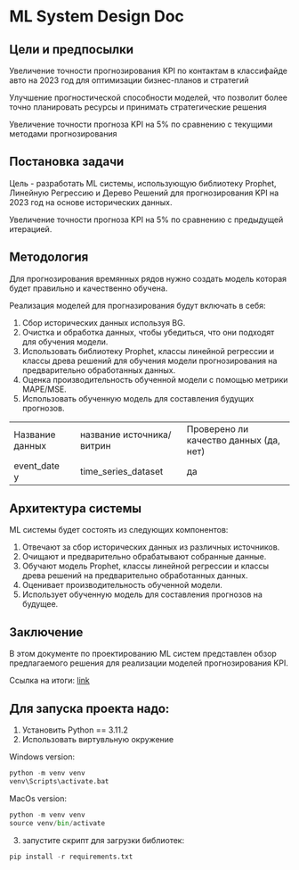 # ML System Design Doc

## Цели и предпосылки

Увеличение точности прогнозирования KPI по контактам в классифайде авто на 2023 год для оптимизации бизнес-планов и стратегий

Улучшение прогностической способности моделей, что позволит более точно планировать ресурсы и принимать стратегические решения

Увеличение точности прогноза KPI на 5% по сравнению с текущими методами прогнозирования

## Постановка задачи

Цель - разработать ML системы, использующую библиотеку Prophet, Линейную Регрессию и Дерево Решений для прогнозирования KPI на 2023 год на основе исторических данных.

Увеличение точности прогноза KPI на 5% по сравнению с предыдущей итерацией.

## Методология 

Для прогнозирования времянных рядов нужно создать модель которая будет правильно и качественно обучена.

<!-- <img src="https://www.researchgate.net/profile/Sujata-Dash/publication/353910205/figure/fig1/AS:1059279146582016@1629563237018/Work-Flow-Diagram-of-Prophet-Model.ppm"/> -->

Реализация моделей для прогназирования будут включать в себя:

1. Сбор исторических данных используя BG.
2. Очистка и обработка данных, чтобы убедиться, что они подходят для обучения модели.
3. Использовать библиотеку Prophet, классы линейной регрессии и классы древа решений для обучения модели прогнозирования на предварительно обработанных данных.
4. Оценка производительность обученной модели с помощью метрики MAPE/MSE.
5. Использовать обученную модель для составления будущих прогнозов.

<table>
    <tr>
        <td>Название данных</td>
        <td>название источника/витрин</td>
        <td>Проверено ли качество данных (да, нет)</td>
    </tr>
    <tr>
        <td>event_date 
        <br>y </td>
        <td>time_series_dataset</td>
        <td>да</td>
    </tr>   
</table>

## Архитектура системы

ML системы будет состоять из следующих компонентов:

1. Отвечают за сбор исторических данных из различных источников.
2. Очищают и предварительно обрабатывают собранные данные.
3. Обучают модель Prophet, классы линейной регрессии и классы древа решений на предварительно обработанных данных.
4. Оценивает производительность обученной модели.
5. Использует обученную модель для составления прогнозов на будущее.

## Заключение

В этом документе по проектированию ML систем представлен обзор предлагаемого решения для реализации моделей прогнозирования KPI.

Ссылка на итоги: <a href="https://docs.google.com/spreadsheets/d/1SCrRotrVIynC7i3tvmwmAev1hLPHBZN_nfhcjEbVfek/edit?usp=sharing">link</a>

## Для запуска проекта надо:

1. Установить Python == 3.11.2
2. Использовать виртувльную окружение 

Windows version:

```python
python -m venv venv
venv\Scripts\activate.bat
```

MacOs version:

```python
python -m venv venv
source venv/bin/activate
```

3. запустите скрипт для загрузки библиотек: 

```python
pip install -r requirements.txt
```